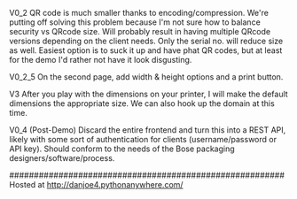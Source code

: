 V0_2 QR code is much smaller thanks to encoding/compression. We're putting off solving this problem because I'm not sure how to balance security vs QRcode size. Will probably result in having multiple QRcode versions depending on the client needs. Only the serial no. will reduce size as well. Easiest option is to suck it up and have phat QR codes, but at least for the demo I'd rather not have it look disgusting.

V0_2_5 On the second page, add width & height options and a print button.

V3 After you play with the dimensions on your printer, I will make the default dimensions the appropriate size. We can also hook up the domain at this time.

V0_4 (Post-Demo) Discard the entire frontend and turn this into a REST API, likely with some sort of authentication for clients (username/password or API key). Should conform to the needs of the Bose packaging designers/software/process.

########################################################
Hosted at http://danjoe4.pythonanywhere.com/